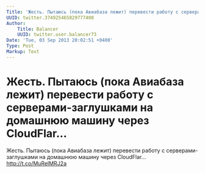 ```yaml
---
Title: 'Жесть. Пытаюсь (пока Авиабаза лежит) перевести работу с серверами-заглушками на домашнюю машину через CloudFlar...'
UUID: twitter.374925465829777408
Author:
    Title: Balancer
    UUID: twitter.user.balancer73
Date: 'Tue, 03 Sep 2013 20:02:51 +0400'
Type: Post
Markup: Text
---
```


# Жесть. Пытаюсь (пока Авиабаза лежит) перевести работу с серверами-заглушками на домашнюю машину через CloudFlar...

Жесть. Пытаюсь (пока Авиабаза лежит) перевести работу с
серверами-заглушками на домашнюю машину через CloudFlar...
http://t.co/MuRelMRJ2a